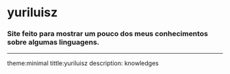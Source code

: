 # yuriluisz
### Site feito para mostrar um pouco dos meus conhecimentos sobre algumas linguagens.
***

theme:minimal
tittle:yuriluisz
description: knowledges
